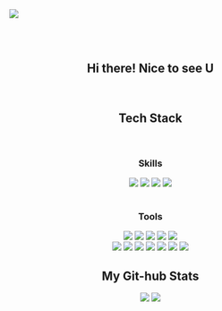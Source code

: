<!--
**Respec-Do/Respec-Do** is a ✨ _special_ ✨ repository because its `README.md` (this file) appears on your GitHub profile.
<!-- 헤더 -->
<img src="https://capsule-render.vercel.app/api?type=venom&color=0:770877,100:6600CC&height=150&section=header&text=I%20am%20Developer&fontSize=50&fontColor=d8d8d8&stroke=000000" />
<!--Here are some ideas to get you started:

- 🔭 I’m currently working on ...
- 🌱 I’m currently learning ...
- 👯 I’m looking to collaborate on ...
- 🤔 I’m looking for help with ...
- 💬 Ask me about ...
- 📫 How to reach me: ...
- 😄 Pronouns: ...
- ⚡ Fun fact: ...
-->

<!-- 푸터 -->
<!--<img src="https://capsule-render.vercel.app/api?type=waving&color=auto&height=150&section=footer" />-->

<br><br>
<div align= "center">
  <div>
    <h2>
      Hi there! Nice to see U
    </h2>
  </div>
  <br>
  <h2>
    Tech Stack
  </h2><br>
  <div>
    <h3>
      Skills
    </h3>
    <div>
      <img src="https://img.shields.io/badge/html5-%23E34F26.svg?style=flat&logo=html5&logoColor=white" />
      <img src="https://img.shields.io/badge/css3-%231572B6.svg?style=flat&logo=css3&logoColor=white" />
      <img src="https://img.shields.io/badge/javascript-%23323330.svg?style=flat&logo=javascript&logoColor=%23F7DF1E" />
      <img src="https://img.shields.io/badge/python-3670A0?style=flat&logo=python&logoColor=ffdd54" />
    </div>
  </div><br>
  <div>
    <h3>
      Tools
    </h3>
    <div>
      <img src="https://img.shields.io/badge/django-%23092E20.svg?style=flat&logo=django&logoColor=white" />
      <img src="https://img.shields.io/badge/DJANGO-REST-ff1709?style=flat&logo=django&logoColor=white&color=ff1709&labelColor=gray" />
      <img src="https://img.shields.io/badge/pycharm-143?style=flat&logo=pycharm&logoColor=black&color=black&labelColor=green" />
      <img src="https://img.shields.io/badge/Visual%20Studio%20Code-0078d7.svg?style=flat&logo=visual-studio-code&logoColor=white" />
      <img src="https://img.shields.io/badge/Linux-FCC624?style=flat&logo=linux&logoColor=black" /><br>
      <img src="https://img.shields.io/badge/Ubuntu-E95420?style=flat&logo=ubuntu&logoColor=white" />
      <img src="https://img.shields.io/badge/gunicorn-%298729.svg?style=flat&logo=gunicorn&logoColor=white" />
      <img src="https://img.shields.io/badge/nginx-%23009639.svg?style=flat&logo=nginx&logoColor=white" />
      <img src="https://img.shields.io/badge/git-%23F05033.svg?style=flat&logo=git&logoColor=white" />
      <img src="https://img.shields.io/badge/github-%23121011.svg?style=flat&logo=github&logoColor=white" />
      <img src="https://img.shields.io/badge/mysql-%2300f.svg?style=flat&logo=mysql&logoColor=white" />
      <img src="https://img.shields.io/badge/AWS-%23FF9900.svg?style=flat&logo=amazon-aws&logoColor=white" />
    </div>
  </div>
</div>
<div align= "center">
  <h2>
    My Git-hub Stats
  </h2>
  <div>
    <img src="https://github-readme-stats.vercel.app/api/top-langs/?username=Respec-Do&layout=donut">
    <img src="https://github-readme-stats.vercel.app/api?username=Respec-Do&theme=midnight-purple&show_icons=true&rank_icon=github">
  </div>
</div>
<br>
<br>


